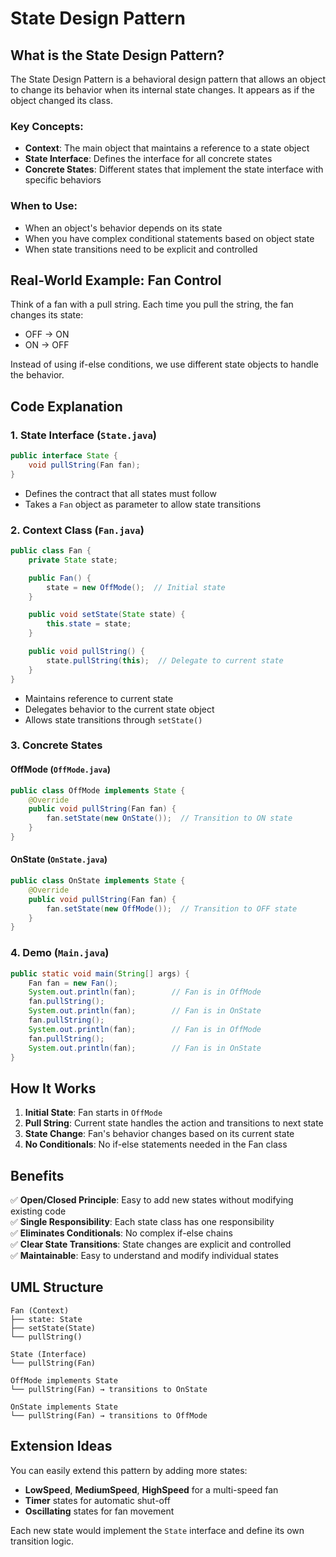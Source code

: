 # State Design Pattern

## What is the State Design Pattern?

The State Design Pattern is a behavioral design pattern that allows an object to change its behavior when its internal state changes. It appears as if the object changed its class.

### Key Concepts:
- **Context**: The main object that maintains a reference to a state object
- **State Interface**: Defines the interface for all concrete states
- **Concrete States**: Different states that implement the state interface with specific behaviors

### When to Use:
- When an object's behavior depends on its state
- When you have complex conditional statements based on object state
- When state transitions need to be explicit and controlled

## Real-World Example: Fan Control

Think of a fan with a pull string. Each time you pull the string, the fan changes its state:
- OFF → ON
- ON → OFF

Instead of using if-else conditions, we use different state objects to handle the behavior.

## Code Explanation

### 1. State Interface (`State.java`)
```java
public interface State {
    void pullString(Fan fan);
}
```
- Defines the contract that all states must follow
- Takes a `Fan` object as parameter to allow state transitions

### 2. Context Class (`Fan.java`)
```java
public class Fan {
    private State state;

    public Fan() {
        state = new OffMode();  // Initial state
    }

    public void setState(State state) {
        this.state = state;
    }

    public void pullString() {
        state.pullString(this);  // Delegate to current state
    }
}
```
- Maintains reference to current state
- Delegates behavior to the current state object
- Allows state transitions through `setState()`

### 3. Concrete States

#### OffMode (`OffMode.java`)
```java
public class OffMode implements State {
    @Override
    public void pullString(Fan fan) {
        fan.setState(new OnState());  // Transition to ON state
    }
}
```

#### OnState (`OnState.java`)
```java
public class OnState implements State {
    @Override
    public void pullString(Fan fan) {
        fan.setState(new OffMode());  // Transition to OFF state
    }
}
```

### 4. Demo (`Main.java`)
```java
public static void main(String[] args) {
    Fan fan = new Fan();
    System.out.println(fan);        // Fan is in OffMode
    fan.pullString();
    System.out.println(fan);        // Fan is in OnState
    fan.pullString();
    System.out.println(fan);        // Fan is in OffMode
    fan.pullString();
    System.out.println(fan);        // Fan is in OnState
}
```

## How It Works

1. **Initial State**: Fan starts in `OffMode`
2. **Pull String**: Current state handles the action and transitions to next state
3. **State Change**: Fan's behavior changes based on its current state
4. **No Conditionals**: No if-else statements needed in the Fan class

## Benefits

✅ **Open/Closed Principle**: Easy to add new states without modifying existing code  
✅ **Single Responsibility**: Each state class has one responsibility  
✅ **Eliminates Conditionals**: No complex if-else chains  
✅ **Clear State Transitions**: State changes are explicit and controlled  
✅ **Maintainable**: Easy to understand and modify individual states  

## UML Structure

```
Fan (Context)
├── state: State
├── setState(State)
└── pullString()

State (Interface)
└── pullString(Fan)

OffMode implements State
└── pullString(Fan) → transitions to OnState

OnState implements State
└── pullString(Fan) → transitions to OffMode
```

## Extension Ideas

You can easily extend this pattern by adding more states:
- **LowSpeed**, **MediumSpeed**, **HighSpeed** for a multi-speed fan
- **Timer** states for automatic shut-off
- **Oscillating** states for fan movement

Each new state would implement the `State` interface and define its own transition logic.
